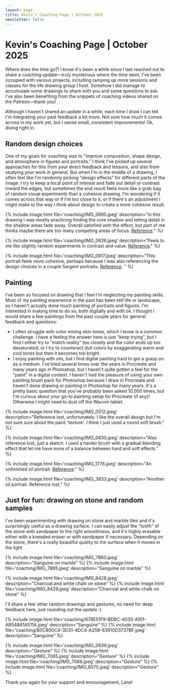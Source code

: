 ```yaml
---
layout: page
title: Kevin's Coaching Page | October 2025
newsletter: false
---
```


# Kevin's Coaching Page | October 2025

Where does the time go?! I know it's been a while since I last reached out to share a coaching update—truly mysterious where the time went. I've been occupied with various projects, including ramping up more sessions and classes for the life drawing group I host. Somehow I did manage to accumulate some drawings to share with you and some questions to ask. I've also been benefiting from the snippets of coaching videos shared on the Patreon—thank you!

Although I haven't shared an update in a while, each time I draw I can tell I'm integrating your past feedback a bit more. Not sure how much it comes across in my work yet, but I sense small, consistent improvements! Ok, diving right in.

## Random design choices

One of my goals for coaching was to "improve composition, shape design, and atmosphere in figures and portraits." I think I've picked up several approaches for this from your direct feedback and lessons, and also from studying your work in general. But when I'm in the middle of a drawing, I often feel like I'm randomly picking "design effects" for different parts of the image. I try to keep a focal point of interest and fade out detail or contrast toward the edges, but sometimes the end result feels more like a grab bag of random visual experiments than a cohesive drawing. I'm wondering if it comes across that way or if I'm too close to it, or if there's an adjustment I might make to the way I think about design to create a more cohesive result.

{% include image.html file='coaching/IMG_0695.jpeg' description="In this drawing I was mostly practicing finding the core shadow and letting detail in the shadow areas fade away. Overall satisfied with the effect, but part of me thinks maybe there are too many competing areas of focus. [Reference](img/coaching/IMG_0693.jpeg)." %}

{% include image.html file='coaching/IMG_0636.jpeg' description="Feels to me like slightly random experiments in contrast and value. [Reference](img/coaching/IMG_0634.jpeg)." %}

{% include image.html file='coaching/IMG_0617.jpeg' description="This portrait feels more cohesive, perhaps because I was also referencing the design choices in a couple Sargent portraits. [Reference](img/coaching/M2MqIapg.jpeg). " %}

## Painting

I've been so focused on drawing that I feel I'm neglecting my painting skills. Most of my painting experience in the past has been still life or landscape, so I haven't actually done much painting of portraits and figures. I'm interested in making time to do so, both digitally and with oil. I thought I would share a few paintings from the past couple years for general feedback and questions:

- I often struggle with color mixing skin tones, which I know is a common challenge. I have a feeling the answer here is just "keep trying", but I find I either try to "match reality" too closely and the color ends up too desaturated, or I try to counteract dull colors by exaggerating warm and cool tones but then it becomes too bright.
- I enjoy painting with oils, but I find digital painting hard to get a grasp on as a medium. I've tried several times over the years in Procreate and many years ago in Photoshop, but I haven't quite gotten a feel for the "paint" in a digital context. I haven't had the pleasure of using your own painting brush pack for Photoshop because I draw in Procreate and haven't done drawing or painting in Photoshop for many years. It's a pretty basic question that you've probably been asked 10,000 times, but I'm curious about your go-to painting setup for Procreate (if any)! Otherwise I might need to dust off the Wacom tablet.

{% include image.html file='coaching/IMG_0512.jpeg' description="Reference lost, unfortunately. I like the overall design but I'm not sure sure about the paint 'texture'. I think I just used a round soft brush." %}

{% include image.html file='coaching/IMG_0630.jpeg' description="Also reference lost, just a sketch. I used a harder brush with a gradual blending effect that let me have more of a balance between hard and soft effects." %}

{% include image.html file='coaching/IMG_1776.jpeg' description="An unfinished oil portrait. [Reference](img/coaching/miles.png)." %}

{% include image.html file='coaching/IMG_3833.jpeg' description="Another oil portrait. Reference lost." %}

## Just for fun: drawing on stone and random samples

I've been experimenting with drawing on stone and marble tiles and it's surprisingly useful as a drawing surface. I can easily adjust the "tooth" of the stone with sandpaper to the right smoothness, and it's highly erasable either with a kneaded eraser or with sandpaper if necessary. Depending on the stone, there's a really beautiful quality to the surface when it moves in the light

{% include image.html file='coaching/IMG_7860.jpeg' description="Sanguine on marble" %}
{% include image.html file='coaching/IMG_7865.jpeg' description="Sanguine on marble" %}

{% include image.html file='coaching/IMG_8428.jpeg' description="Charcoal and white chalk on stone" %}
{% include image.html file='coaching/IMG_8429.jpeg' description="Charcoal and white chalk on stone" %}

I'll share a few other random drawings and gestures, no need for deep feedback here, just rounding out the update :)

{% include image.html file='coaching/678E51F9-BDBC-4035-A101-AB548A1A511A.jpeg' description="Sanguine" %}
{% include image.html file='coaching/B0C800C4-3D31-4DC4-A258-63910D3737BF.jpeg' description="Sanguine" %}

{% include image.html file='coaching/IMG_0639.jpeg' description="Gesture" %}
{% include image.html file='coaching/IMG_7065.jpeg' description="Gesture" %}
{% include image.html file='coaching/IMG_7066.jpeg' description="Gesture" %}
{% include image.html file='coaching/IMG_8375.jpeg' description="Gesture" %}

Thank you again for your support and encouragement, Lane!
